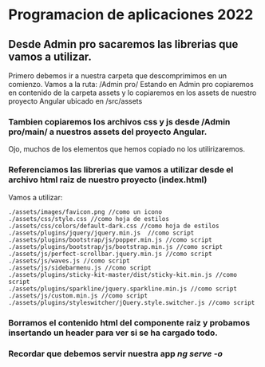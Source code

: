 # Programacion de aplicaciones 2022

## Desde Admin pro sacaremos las librerias que vamos a utilizar.

Primero debemos ir a nuestra carpeta que descomprimimos en un comienzo. Vamos a la ruta: /Admin pro/
Estando en Admin pro copiaremos en contenido de la carpeta assets y lo copiaremos en los assets de nuestro proyecto Angular ubicado en /src/assets

### Tambien copiaremos los archivos css y js desde /Admin pro/main/ a nuestros assets del proyecto Angular.

Ojo, muchos de los elementos que hemos copiado no los utilirizaremos.

### Referenciamos las librerias que vamos a utilizar desde el archivo html raiz de nuestro proyecto (index.html)

Vamos a utilizar:

```
./assets/images/favicon.png //como un icono
./assets/css/style.css //como hoja de estilos
./assets/css/colors/default-dark.css //como hoja de estilos
./assets/plugins/jquery/jquery.min.js  //como script
./assets/plugins/bootstrap/js/popper.min.js //como script
./assets/plugins/bootstrap/js/bootstrap.min.js //como script
./assets/js/perfect-scrollbar.jquery.min.js //como script
./assets/js/waves.js //como script
./assets/js/sidebarmenu.js //como script
./assets/plugins/sticky-kit-master/dist/sticky-kit.min.js //como script
./assets/plugins/sparkline/jquery.sparkline.min.js //como script
./assets/js/custom.min.js //como script
./assets/plugins/styleswitcher/jQuery.style.switcher.js //como script
```

### Borramos el contenido html del componente raiz y probamos insertando un header para ver si se ha cargado todo.

### Recordar que debemos servir nuestra app **_ng serve -o_**
